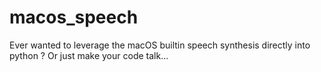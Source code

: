 # macos_speech
Ever wanted to leverage the macOS builtin speech synthesis directly into python ? Or just make your code talk...
